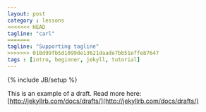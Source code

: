 ```yaml
---
layout: post
category : lessons
<<<<<<< HEAD
tagline: "carl"
=======
tagline: "Supporting tagline"
>>>>>>> 010d99fb5d1099de13621daade7bb51effe87647
tags : [intro, beginner, jekyll, tutorial]
---
```

{% include JB/setup %}


This is an example of a draft. Read more here: [http://jekyllrb.com/docs/drafts/](http://jekyllrb.com/docs/drafts/)

